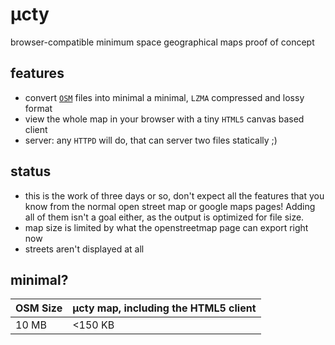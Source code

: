 # µcty
browser-compatible minimum space geographical maps proof of concept

## features
* convert [`OSM`](http://openstreetmap.org) files into minimal a minimal, `LZMA` compressed and lossy format
* view the whole map in your browser with a tiny `HTML5` canvas based client
* server: any `HTTPD` will do, that can server two files statically ;)

## status
* this is the work of three days or so, don't expect all the features that you know from the normal open street map or google maps pages! Adding all of them isn't a goal either, as the output is optimized for file size.
* map size is limited by what the openstreetmap page can export right now
* streets aren't displayed at all

## minimal?
|OSM Size|µcty map, including the HTML5 client|
---------|---------------------------------
|10 MB| <150 KB|
